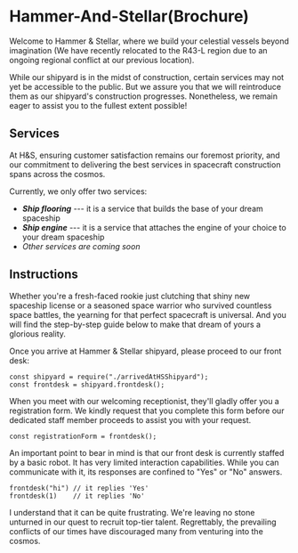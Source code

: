 # Hammer-And-Stellar(Brochure)

Welcome to Hammer & Stellar, where we build your celestial vessels beyond imagination (We have recently relocated to the R43-L region due to an ongoing regional conflict at our previous location). 

While our shipyard is in the midst of construction, certain services may not yet be accessible to the public. But we assure you that we will reintroduce them as our shipyard's construction progresses. Nonetheless, we remain eager to assist you to the fullest extent possible!

## Services

At H&S, ensuring customer satisfaction remains our foremost priority, and our commitment to delivering the best services in spacecraft construction spans across the cosmos. 

Currently, we only offer two services:
- ***Ship flooring*** --- it is a service that builds the base of your dream spaceship
- ***Ship engine*** --- it is a service that attaches the engine of your choice to your dream spaceship
- _Other services are coming soon_

## Instructions

Whether you're a fresh-faced rookie just clutching that shiny new spaceship license or a seasoned space warrior who survived countless space battles, the yearning for that perfect spacecraft is universal. And you will find the step-by-step guide below to make that dream of yours a glorious reality.

Once you arrive at Hammer & Stellar shipyard, please proceed to our front desk:
```
const shipyard = require("./arrivedAtHSShipyard");
const frontdesk = shipyard.frontdesk();
```
When you meet with our welcoming receptionist, they'll gladly offer you a registration form. We kindly request that you complete this form before our dedicated staff member proceeds to assist you with your request.
```
const registrationForm = frontdesk();
```
An important point to bear in mind is that our front desk is currently staffed by a basic robot. It has very limited interaction capabilities. While you can communicate with it, its responses are confined to "Yes" or "No" answers.
```
frontdesk("hi") // it replies 'Yes'
frontdesk(1)    // it replies 'No'
```
I understand that it can be quite frustrating. We're leaving no stone unturned in our quest to recruit top-tier talent. Regrettably, the prevailing conflicts of our times have discouraged many from venturing into the cosmos.
